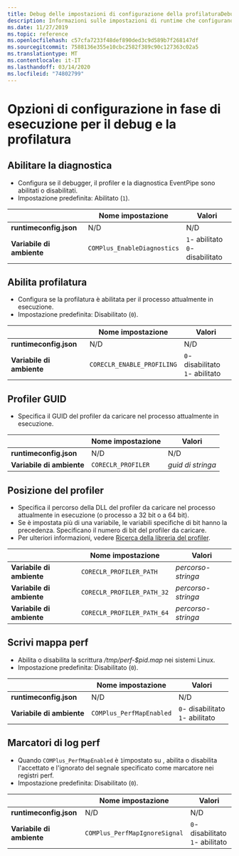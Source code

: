 ```yaml
---
title: Debug delle impostazioni di configurazione della profilaturaDebugging profiling config settings
description: Informazioni sulle impostazioni di runtime che configurano il debug e la profilatura per le app .NET Core.Learn about run-time settings that configure debugging and profiling for .NET Core apps.
ms.date: 11/27/2019
ms.topic: reference
ms.openlocfilehash: c57cfa7233f48def890ded3c9d589b7f268147df
ms.sourcegitcommit: 7588136e355e10cbc2582f389c90c127363c02a5
ms.translationtype: MT
ms.contentlocale: it-IT
ms.lasthandoff: 03/14/2020
ms.locfileid: "74802799"
---
```

# <a name="run-time-configuration-options-for-debugging-and-profiling"></a>Opzioni di configurazione in fase di esecuzione per il debug e la profilatura

## <a name="enable-diagnostics"></a>Abilitare la diagnostica

- Configura se il debugger, il profiler e la diagnostica EventPipe sono abilitati o disabilitati.
- Impostazione predefinita: Abilitato (`1`).

| | Nome impostazione | Valori |
| - | - | - |
| **runtimeconfig.json** | N/D | N/D |
| **Variabile di ambiente** | `COMPlus_EnableDiagnostics` | `1`- abilitato<br/>`0`- disabilitato |

## <a name="enable-profiling"></a>Abilita profilatura

- Configura se la profilatura è abilitata per il processo attualmente in esecuzione.
- Impostazione predefinita: Disabilitato (`0`).

| | Nome impostazione | Valori |
| - | - | - |
| **runtimeconfig.json** | N/D | N/D |
| **Variabile di ambiente** | `CORECLR_ENABLE_PROFILING` | `0`- disabilitato<br/>`1`- abilitato |

## <a name="profiler-guid"></a>Profiler GUID

- Specifica il GUID del profiler da caricare nel processo attualmente in esecuzione.

| | Nome impostazione | Valori |
| - | - | - |
| **runtimeconfig.json** | N/D | N/D |
| **Variabile di ambiente** | `CORECLR_PROFILER` | *guid di stringa* |

## <a name="profiler-location"></a>Posizione del profiler

- Specifica il percorso della DLL del profiler da caricare nel processo attualmente in esecuzione (o processo a 32 bit o a 64 bit).
- Se è impostata più di una variabile, le variabili specifiche di bit hanno la precedenza. Specificano il numero di bit del profiler da caricare.
- Per ulteriori informazioni, vedere [Ricerca della libreria del profiler](https://github.com/dotnet/runtime/blob/master/docs/design/coreclr/profiling/Profiler%20Loading.md).

| | Nome impostazione | Valori |
| - | - | - |
| **Variabile di ambiente** | `CORECLR_PROFILER_PATH` | *percorso-stringa* |
| **Variabile di ambiente** | `CORECLR_PROFILER_PATH_32` | *percorso-stringa* |
| **Variabile di ambiente** | `CORECLR_PROFILER_PATH_64` | *percorso-stringa* |

## <a name="write-perf-map"></a>Scrivi mappa perf

- Abilita o disabilita la scrittura */tmp/perf-$pid.map* nei sistemi Linux.
- Impostazione predefinita: Disabilitato (`0`).

| | Nome impostazione | Valori |
| - | - | - |
| **runtimeconfig.json** | N/D | N/D |
| **Variabile di ambiente** | `COMPlus_PerfMapEnabled` | `0`- disabilitato<br/>`1`- abilitato |

## <a name="perf-log-markers"></a>Marcatori di log perf

- Quando `COMPlus_PerfMapEnabled` è `1`impostato su , abilita o disabilita l'accettato e l'ignorato del segnale specificato come marcatore nei registri perf.
- Impostazione predefinita: Disabilitato (`0`).

| | Nome impostazione | Valori |
| - | - | - |
| **runtimeconfig.json** | N/D | N/D |
| **Variabile di ambiente** | `COMPlus_PerfMapIgnoreSignal` | `0`- disabilitato<br/>`1`- abilitato |
